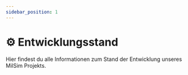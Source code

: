 ```yaml
---
sidebar_position: 1
---
```


# ⚙️ Entwicklungsstand

Hier findest du alle Informationen zum Stand der Entwicklung unseres MilSim Projekts.

